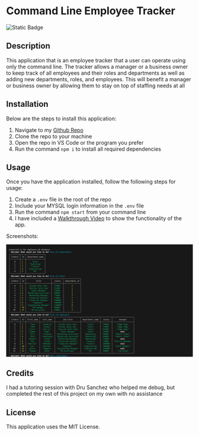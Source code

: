 # Command Line Employee Tracker

![Static Badge](https://img.shields.io/badge/License-MIT-blue?style=for-the-badge)

## Description

This application that is an employee tracker that a user can operate using only the command line. The tracker allows a manager or a business owner to keep track of all employees and their roles and departments as well as adding new departments, roles, and employees. This will benefit a manager or business owner by allowing them to stay on top of staffing needs at all

## Installation

Below are the steps to install this application:
1. Navigate to my [Github Repo](https://github.com/thomasjshea/Employee-Tracker)
2. Clone the repo to your machine
3. Open the repo in VS Code or the program you prefer
4. Run the command `npm i` to install all required dependencies

## Usage

Once you have the application installed, follow the following steps for usage:
1. Create a `.env` file in the root of the repo
2. Include your MYSQL login information in the `.env` file
3. Run the command `npm start` from your command line
4. I have included a [Walkthrough Video](https://drive.google.com/file/d/1CendQfOrQ_Qm0c3Rz_LzqZc6Zo3GXSTV/view) to show the functionality of the app.

Screenshots:

![Screenshot](./images/Screenshot.png)

## Credits

I had a tutoring session with Dru Sanchez who helped me debug, but completed the rest of this project on my own with no assistance

## License

This application uses the MIT License. 
